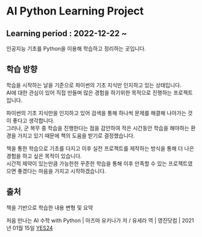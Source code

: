 # AI Python Learning Project

## Learning period : 2022-12-22 ~

인공지능 기초를 Python을 이용해 학습하고 정리하는 곳입니다.  

## 학습 방향

학습을 시작하는 날을 기준으로 파이썬의 기초 지식만 인지하고 있는 상태입니다.  
AI에 대한 관심이 있어 직접 만들며 많은 경험을 하기위한 목적으로 진행하는 프로젝트입니다.  
  
파이썬의 기초 지식만을 인지하고 있어 검색을 통해 하나씩 문제를 해결해 나아가는 것이 좋다고 생각합니다.  
그러나, 군 복무 중 학습을 진행한다는 점을 감안하여 적은 시간동안 학습을 해야하는 환경을 가지고 있기 때문에 책의 도움을 받기로 결정했습니다.  
  
책을 통한 학습으로 기초를 다지고 이후 실전 프로젝트를 제작하는 방식을 통해 더 나은 경험을 하고 싶은 목적이 있습니다.  
시간적 제약이 있는만큼 가능한한 꾸준한 학습을 통해 이후 만족할 수 있는 프로젝트였으면 좋겠다는 마음을 가지고 시작하겠습니다.  

## 출처

책을 기반으로 학습한 내용 변형 및 요약  

처음 만나는 AI 수학 with Python | 아즈마 유키나가 저 / 유세라 역 | 영진닷컴 | 2021년 01월 15일 [YES24][googlelink]  

[googlelink]: http://www.yes24.com/Product/Goods/96805069 "Go google"